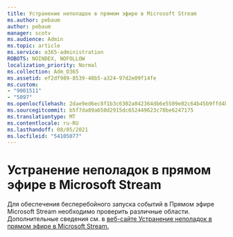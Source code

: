 ```yaml
---
title: Устранение неполадок в прямом эфире в Microsoft Stream
ms.author: pebaum
author: pebaum
manager: scotv
ms.audience: Admin
ms.topic: article
ms.service: o365-administration
ROBOTS: NOINDEX, NOFOLLOW
localization_priority: Normal
ms.collection: Adm_O365
ms.assetid: ef2df989-8539-48b5-a324-97d2e09f14fe
ms.custom:
- "9001511"
- "5097"
ms.openlocfilehash: 2dae9ed6ec8f1b3c6302a042364db6e5509e02c64b45b9ffd4bdf567fdd97298
ms.sourcegitcommit: b5f7da89a650d2915dc652449623c78be6247175
ms.translationtype: MT
ms.contentlocale: ru-RU
ms.lasthandoff: 08/05/2021
ms.locfileid: "54105077"
---
```

# <a name="troubleshooting-live-events-in-microsoft-stream"></a>Устранение неполадок в прямом эфире в Microsoft Stream

Для обеспечения бесперебойного запуска событий в Прямом эфире Microsoft Stream необходимо проверить различные области. Дополнительные сведения см. в [веб-сайте Устранение неполадок в прямом эфире в Microsoft Stream.](/stream/live-event-troubleshooting)
